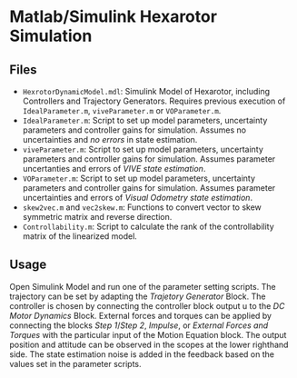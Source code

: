 # Matlab/Simulink Hexarotor Simulation

## Files

- `HexrotorDynamicModel.mdl`: Simulink Model of Hexarotor, including Controllers and Trajectory Generators. Requires previous execution of `IdealParameter.m`, `viveParameter.m` or `VOParameter.m`.
- `IdealParameter.m`: Script to set up model parameters, uncertainty parameters and controller gains for simulation. Assumes no uncertainties and *no errors* in state estimation.
- `viveParameter.m`: Script to set up model parameters, uncertainty parameters and controller gains for simulation. Assumes parameter uncertanties and errors of *VIVE state estimation*.
- `VOParameter.m`: Script to set up model parameters, uncertainty parameters and controller gains for simulation. Assumes parameter uncertainties and errors of *Visual Odometry state estimation*.
- `skew2vec.m` and `vec2skew.m`: Functions to convert vector to skew symmetric matrix and reverse direction.
- `Controllability.m`: Script to calculate the rank of the controllability matrix of the linearized model.

## Usage
Open Simulink Model and run one of the parameter setting scripts. The trajectory can be set by adapting the *Trajetory Generator* Block. The controller is chosen by connecting the controller block output u to the *DC Motor Dynamics* Block. External forces and torques can be applied by connecting the blocks *Step 1*/*Step 2*, *Impulse*, or *External Forces and Torques* with the particular input of the Motion Equation block. The output position and attitude can be observed in the scopes at the lower righthand side. The state estimation noise is added in the feedback based on the values set in the parameter scripts.